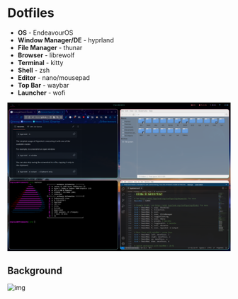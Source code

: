 # Dotfiles

-   **OS** - EndeavourOS
-   **Window Manager/DE** - hyprland
-   **File Manager** - thunar
-   **Browser** - librewolf
-   **Terminal** - kitty
-   **Shell** - zsh
-   **Editor** - nano/mousepad
-   **Top Bar** - waybar
-   **Launcher** - wofi

<img src="./apps.png" alt="img" width="900px">

## Background
<img src="./wallpaper.png" alt="img" width="900px">
